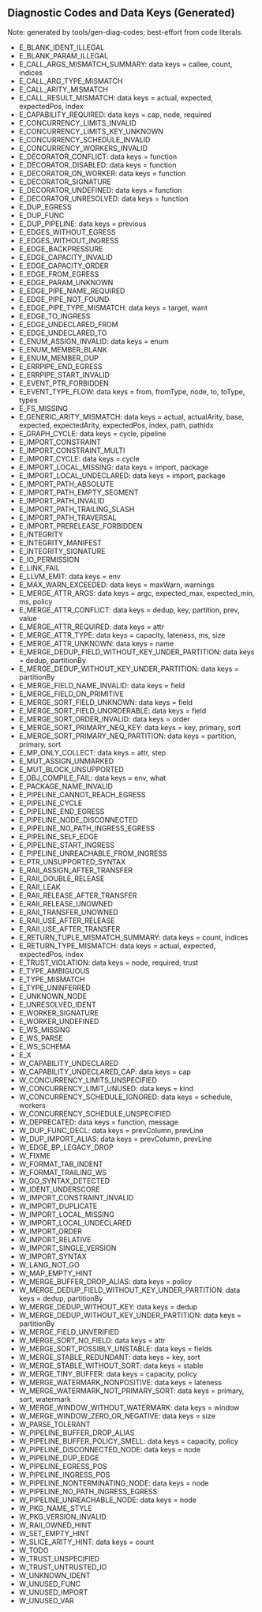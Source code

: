 ## Diagnostic Codes and Data Keys (Generated)

Note: generated by tools/gen-diag-codes; best-effort from code literals.

- E_BLANK_IDENT_ILLEGAL
- E_BLANK_PARAM_ILLEGAL
- E_CALL_ARGS_MISMATCH_SUMMARY: data keys = callee, count, indices
- E_CALL_ARG_TYPE_MISMATCH
- E_CALL_ARITY_MISMATCH
- E_CALL_RESULT_MISMATCH: data keys = actual, expected, expectedPos, index
- E_CAPABILITY_REQUIRED: data keys = cap, node, required
- E_CONCURRENCY_LIMITS_INVALID
- E_CONCURRENCY_LIMITS_KEY_UNKNOWN
- E_CONCURRENCY_SCHEDULE_INVALID
- E_CONCURRENCY_WORKERS_INVALID
- E_DECORATOR_CONFLICT: data keys = function
- E_DECORATOR_DISABLED: data keys = function
- E_DECORATOR_ON_WORKER: data keys = function
- E_DECORATOR_SIGNATURE
- E_DECORATOR_UNDEFINED: data keys = function
- E_DECORATOR_UNRESOLVED: data keys = function
- E_DUP_EGRESS
- E_DUP_FUNC
- E_DUP_PIPELINE: data keys = previous
- E_EDGES_WITHOUT_EGRESS
- E_EDGES_WITHOUT_INGRESS
- E_EDGE_BACKPRESSURE
- E_EDGE_CAPACITY_INVALID
- E_EDGE_CAPACITY_ORDER
- E_EDGE_FROM_EGRESS
- E_EDGE_PARAM_UNKNOWN
- E_EDGE_PIPE_NAME_REQUIRED
- E_EDGE_PIPE_NOT_FOUND
- E_EDGE_PIPE_TYPE_MISMATCH: data keys = target, want
- E_EDGE_TO_INGRESS
- E_EDGE_UNDECLARED_FROM
- E_EDGE_UNDECLARED_TO
- E_ENUM_ASSIGN_INVALID: data keys = enum
- E_ENUM_MEMBER_BLANK
- E_ENUM_MEMBER_DUP
- E_ERRPIPE_END_EGRESS
- E_ERRPIPE_START_INVALID
- E_EVENT_PTR_FORBIDDEN
- E_EVENT_TYPE_FLOW: data keys = from, fromType, node, to, toType, types
- E_FS_MISSING
- E_GENERIC_ARITY_MISMATCH: data keys = actual, actualArity, base, expected, expectedArity, expectedPos, index, path, pathIdx
- E_GRAPH_CYCLE: data keys = cycle, pipeline
- E_IMPORT_CONSTRAINT
- E_IMPORT_CONSTRAINT_MULTI
- E_IMPORT_CYCLE: data keys = cycle
- E_IMPORT_LOCAL_MISSING: data keys = import, package
- E_IMPORT_LOCAL_UNDECLARED: data keys = import, package
- E_IMPORT_PATH_ABSOLUTE
- E_IMPORT_PATH_EMPTY_SEGMENT
- E_IMPORT_PATH_INVALID
- E_IMPORT_PATH_TRAILING_SLASH
- E_IMPORT_PATH_TRAVERSAL
- E_IMPORT_PRERELEASE_FORBIDDEN
- E_INTEGRITY
- E_INTEGRITY_MANIFEST
- E_INTEGRITY_SIGNATURE
- E_IO_PERMISSION
- E_LINK_FAIL
- E_LLVM_EMIT: data keys = env
- E_MAX_WARN_EXCEEDED: data keys = maxWarn, warnings
- E_MERGE_ATTR_ARGS: data keys = argc, expected_max, expected_min, ms, policy
- E_MERGE_ATTR_CONFLICT: data keys = dedup, key, partition, prev, value
- E_MERGE_ATTR_REQUIRED: data keys = attr
- E_MERGE_ATTR_TYPE: data keys = capacity, lateness, ms, size
- E_MERGE_ATTR_UNKNOWN: data keys = name
- E_MERGE_DEDUP_FIELD_WITHOUT_KEY_UNDER_PARTITION: data keys = dedup, partitionBy
- E_MERGE_DEDUP_WITHOUT_KEY_UNDER_PARTITION: data keys = partitionBy
- E_MERGE_FIELD_NAME_INVALID: data keys = field
- E_MERGE_FIELD_ON_PRIMITIVE
- E_MERGE_SORT_FIELD_UNKNOWN: data keys = field
- E_MERGE_SORT_FIELD_UNORDERABLE: data keys = field
- E_MERGE_SORT_ORDER_INVALID: data keys = order
- E_MERGE_SORT_PRIMARY_NEQ_KEY: data keys = key, primary, sort
- E_MERGE_SORT_PRIMARY_NEQ_PARTITION: data keys = partition, primary, sort
- E_MP_ONLY_COLLECT: data keys = attr, step
- E_MUT_ASSIGN_UNMARKED
- E_MUT_BLOCK_UNSUPPORTED
- E_OBJ_COMPILE_FAIL: data keys = env, what
- E_PACKAGE_NAME_INVALID
- E_PIPELINE_CANNOT_REACH_EGRESS
- E_PIPELINE_CYCLE
- E_PIPELINE_END_EGRESS
- E_PIPELINE_NODE_DISCONNECTED
- E_PIPELINE_NO_PATH_INGRESS_EGRESS
- E_PIPELINE_SELF_EDGE
- E_PIPELINE_START_INGRESS
- E_PIPELINE_UNREACHABLE_FROM_INGRESS
- E_PTR_UNSUPPORTED_SYNTAX
- E_RAII_ASSIGN_AFTER_TRANSFER
- E_RAII_DOUBLE_RELEASE
- E_RAII_LEAK
- E_RAII_RELEASE_AFTER_TRANSFER
- E_RAII_RELEASE_UNOWNED
- E_RAII_TRANSFER_UNOWNED
- E_RAII_USE_AFTER_RELEASE
- E_RAII_USE_AFTER_TRANSFER
- E_RETURN_TUPLE_MISMATCH_SUMMARY: data keys = count, indices
- E_RETURN_TYPE_MISMATCH: data keys = actual, expected, expectedPos, index
- E_TRUST_VIOLATION: data keys = node, required, trust
- E_TYPE_AMBIGUOUS
- E_TYPE_MISMATCH
- E_TYPE_UNINFERRED
- E_UNKNOWN_NODE
- E_UNRESOLVED_IDENT
- E_WORKER_SIGNATURE
- E_WORKER_UNDEFINED
- E_WS_MISSING
- E_WS_PARSE
- E_WS_SCHEMA
- E_X
- W_CAPABILITY_UNDECLARED
- W_CAPABILITY_UNDECLARED_CAP: data keys = cap
- W_CONCURRENCY_LIMITS_UNSPECIFIED
- W_CONCURRENCY_LIMIT_UNUSED: data keys = kind
- W_CONCURRENCY_SCHEDULE_IGNORED: data keys = schedule, workers
- W_CONCURRENCY_SCHEDULE_UNSPECIFIED
- W_DEPRECATED: data keys = function, message
- W_DUP_FUNC_DECL: data keys = prevColumn, prevLine
- W_DUP_IMPORT_ALIAS: data keys = prevColumn, prevLine
- W_EDGE_BP_LEGACY_DROP
- W_FIXME
- W_FORMAT_TAB_INDENT
- W_FORMAT_TRAILING_WS
- W_GO_SYNTAX_DETECTED
- W_IDENT_UNDERSCORE
- W_IMPORT_CONSTRAINT_INVALID
- W_IMPORT_DUPLICATE
- W_IMPORT_LOCAL_MISSING
- W_IMPORT_LOCAL_UNDECLARED
- W_IMPORT_ORDER
- W_IMPORT_RELATIVE
- W_IMPORT_SINGLE_VERSION
- W_IMPORT_SYNTAX
- W_LANG_NOT_GO
- W_MAP_EMPTY_HINT
- W_MERGE_BUFFER_DROP_ALIAS: data keys = policy
- W_MERGE_DEDUP_FIELD_WITHOUT_KEY_UNDER_PARTITION: data keys = dedup, partitionBy
- W_MERGE_DEDUP_WITHOUT_KEY: data keys = dedup
- W_MERGE_DEDUP_WITHOUT_KEY_UNDER_PARTITION: data keys = partitionBy
- W_MERGE_FIELD_UNVERIFIED
- W_MERGE_SORT_NO_FIELD: data keys = attr
- W_MERGE_SORT_POSSIBLY_UNSTABLE: data keys = fields
- W_MERGE_STABLE_REDUNDANT: data keys = key, sort
- W_MERGE_STABLE_WITHOUT_SORT: data keys = stable
- W_MERGE_TINY_BUFFER: data keys = capacity, policy
- W_MERGE_WATERMARK_NONPOSITIVE: data keys = lateness
- W_MERGE_WATERMARK_NOT_PRIMARY_SORT: data keys = primary, sort, watermark
- W_MERGE_WINDOW_WITHOUT_WATERMARK: data keys = window
- W_MERGE_WINDOW_ZERO_OR_NEGATIVE: data keys = size
- W_PARSE_TOLERANT
- W_PIPELINE_BUFFER_DROP_ALIAS
- W_PIPELINE_BUFFER_POLICY_SMELL: data keys = capacity, policy
- W_PIPELINE_DISCONNECTED_NODE: data keys = node
- W_PIPELINE_DUP_EDGE
- W_PIPELINE_EGRESS_POS
- W_PIPELINE_INGRESS_POS
- W_PIPELINE_NONTERMINATING_NODE: data keys = node
- W_PIPELINE_NO_PATH_INGRESS_EGRESS
- W_PIPELINE_UNREACHABLE_NODE: data keys = node
- W_PKG_NAME_STYLE
- W_PKG_VERSION_INVALID
- W_RAII_OWNED_HINT
- W_SET_EMPTY_HINT
- W_SLICE_ARITY_HINT: data keys = count
- W_TODO
- W_TRUST_UNSPECIFIED
- W_TRUST_UNTRUSTED_IO
- W_UNKNOWN_IDENT
- W_UNUSED_FUNC
- W_UNUSED_IMPORT
- W_UNUSED_VAR
